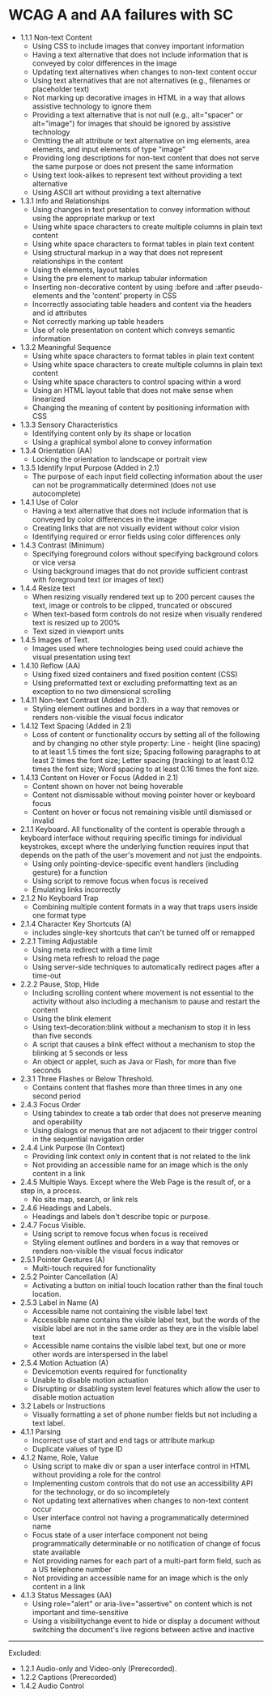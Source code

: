 # WCAG A and AA failures with SC

- 1.1.1 Non-text Content
    - Using CSS to include images that convey important information
    - Having a text alternative that does not include information that is conveyed by color differences in the image
    - Updating text alternatives when changes to non-text content occur
    - Using text alternatives that are not alternatives (e.g., filenames or placeholder text)
    - Not marking up decorative images in HTML in a way that allows assistive technology to ignore them
    - Providing a text alternative that is not null (e.g., alt="spacer" or alt="image") for images that should be ignored by assistive technology
    - Omitting the alt attribute or text alternative on img elements, area elements, and input elements of type "image"
    - Providing long descriptions for non-text content that does not serve the same purpose or does not present the same information
    - Using text look-alikes to represent text without providing a text alternative
    - Using ASCII art without providing a text alternative
- 1.3.1 Info and Relationships
    - Using changes in text presentation to convey information without using the appropriate markup or text
    - Using white space characters to create multiple columns in plain text content
    - Using white space characters to format tables in plain text content
    - Using structural markup in a way that does not represent relationships in the content
    - Using th elements, layout tables
    - Using the pre element to markup tabular information
    - Inserting non-decorative content by using :before and :after pseudo-elements and the 'content' property in CSS
    - Incorrectly associating table headers and content via the headers and id attributes
    - Not correctly marking up table headers
    - Use of role presentation on content which conveys semantic information
- 1.3.2 Meaningful Sequence
    - Using white space characters to format tables in plain text content
    - Using white space characters to create multiple columns in plain text content
    - Using white space characters to control spacing within a word
    - Using an HTML layout table that does not make sense when linearized
    - Changing the meaning of content by positioning information with CSS
- 1.3.3 Sensory Characteristics
    - Identifying content only by its shape or location
    - Using a graphical symbol alone to convey information
- 1.3.4 Orientation (AA)
    - Locking the orientation to landscape or portrait view
- 1.3.5 Identify Input Purpose (Added in 2.1)
    - The purpose of each input field collecting information about the user can not be programmatically determined (does not use autocomplete)
- 1.4.1 Use of Color
    - Having a text alternative that does not include information that is conveyed by color differences in the image
    - Creating links that are not visually evident without color vision
    - Identifying required or error fields using color differences only
- 1.4.3 Contrast (Minimum)
    - Specifying foreground colors without specifying background colors or vice versa
    - Using background images that do not provide sufficient contrast with foreground text (or images of text)
- 1.4.4 Resize text
    - When resizing visually rendered text up to 200 percent causes the text, image or controls to be clipped, truncated or obscured
    - When text-based form controls do not resize when visually rendered text is resized up to 200%
    - Text sized in viewport units
- 1.4.5 Images of Text.
    - Images used where technologies being used could achieve the visual presentation using text
- 1.4.10 Reflow (AA)
    - Using fixed sized containers and fixed position content (CSS)
    - Using preformatted text or excluding preformatting text as an exception to no two dimensional scrolling
- 1.4.11 Non-text Contrast (Added in 2.1).
    - Styling element outlines and borders in a way that removes or renders non-visible the visual focus indicator
- 1.4.12 Text Spacing (Added in 2.1)
    - Loss of content or functionality occurs by setting all of the following and by changing no other style property: Line - height (line spacing) to at least 1.5 times the font size; Spacing following paragraphs to at least 2 times the font size; Letter spacing (tracking) to at least 0.12 times the font size; Word spacing to at least 0.16 times the font size.
- 1.4.13 Content on Hover or Focus (Added in 2.1)
    - Content shown on hover not being hoverable
    - Content not dismissable without moving pointer hover or keyboard focus
    - Content on hover or focus not remaining visible until dismissed or invalid
- 2.1.1 Keyboard. All functionality of the content is operable through a keyboard interface without requiring specific timings for individual keystrokes, except where the underlying function requires input that depends on the path of the user's movement and not just the endpoints.
    - Using only pointing-device-specific event handlers (including gesture) for a function
    - Using script to remove focus when focus is received
    - Emulating links incorrectly
- 2.1.2 No Keyboard Trap
    - Combining multiple content formats in a way that traps users inside one format type
- 2.1.4 Character Key Shortcuts (A)
    - includes single-key shortcuts that can't be turned off or remapped
- 2.2.1 Timing Adjustable
    - Using meta redirect with a time limit
    - Using meta refresh to reload the page
    - Using server-side techniques to automatically redirect pages after a time-out
- 2.2.2 Pause, Stop, Hide
    - Including scrolling content where movement is not essential to the activity without also including a mechanism to pause and restart the content
    - Using the blink element
    - Using text-decoration:blink without a mechanism to stop it in less than five seconds
    - A script that causes a blink effect without a mechanism to stop the blinking at 5 seconds or less
    - An object or applet, such as Java or Flash, for more than five seconds
- 2.3.1 Three Flashes or Below Threshold.
    - Contains content that flashes more than three times in any one second period
- 2.4.3 Focus Order
    - Using tabindex to create a tab order that does not preserve meaning and operability
    - Using dialogs or menus that are not adjacent to their trigger control in the sequential navigation order
- 2.4.4 Link Purpose (In Context)
    - Providing link context only in content that is not related to the link
    - Not providing an accessible name for an image which is the only content in a link
- 2.4.5 Multiple Ways. Except where the Web Page is the result of, or a step in, a process.
    - No site map, search, or link rels
- 2.4.6 Headings and Labels.
    - Headings and labels don't describe topic or purpose.
- 2.4.7 Focus Visible.
    - Using script to remove focus when focus is received
    - Styling element outlines and borders in a way that removes or renders non-visible the visual focus indicator
- 2.5.1 Pointer Gestures (A)
    - Multi-touch required for functionality
- 2.5.2 Pointer Cancellation (A)
    - Activating a button on initial touch location rather than the final touch location.
- 2.5.3 Label in Name (A)
    - Accessible name not containing the visible label text
    - Accessible name contains the visible label text, but the words of the visible label are not in the same order as they are in the visible label text
    - Accessible name contains the visible label text, but one or more other words are interspersed in the label
- 2.5.4 Motion Actuation (A)
    - Devicemotion events required for functionality
    - Unable to disable motion actuation
    - Disrupting or disabling system level features which allow the user to disable motion actuation
- 3.2 Labels or Instructions
    - Visually formatting a set of phone number fields but not including a text label.
- 4.1.1 Parsing
    - Incorrect use of start and end tags or attribute markup
    - Duplicate values of type ID
- 4.1.2 Name, Role, Value
    - Using script to make div or span a user interface control in HTML without providing a role for the control
    - Implementing custom controls that do not use an accessibility API for the technology, or do so incompletely
    - Not updating text alternatives when changes to non-text content occur
    - User interface control not having a programmatically determined name
    - Focus state of a user interface component not being programmatically determinable or no notification of change of focus state available
    - Not providing names for each part of a multi-part form field, such as a US telephone number
    - Not providing an accessible name for an image which is the only content in a link
- 4.1.3 Status Messages (AA)
    - Using role="alert" or aria-live="assertive" on content which is not important and time-sensitive
    - Using a visibilitychange event to hide or display a document without switching the document's live regions between active and inactive

---

Excluded:

- 1.2.1 Audio-only and Video-only (Prerecorded).
- 1.2.2 Captions (Prerecorded)
- 1.4.2 Audio Control
